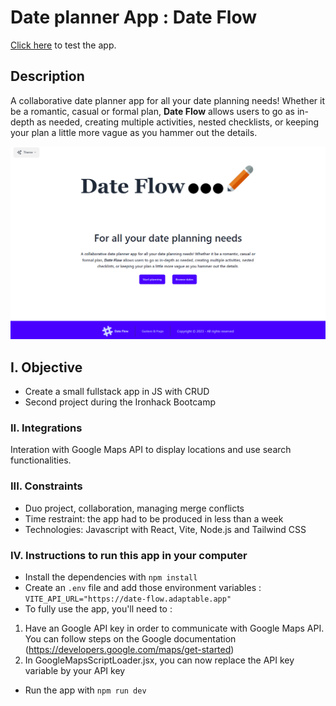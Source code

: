 # Date planner App : **Date Flow**

[Click here](https://dateflow.netlify.app/) to test the app.

## Description

A collaborative date planner app for all your date planning needs!
Whether it be a romantic, casual or formal plan, **Date Flow** allows users to go as in-depth as needed, creating multiple activities, nested checklists, or keeping your plan a little more vague as you hammer out the details.

![Screenshot of the app](./public/date-flow-homepage.png "Screenshot of the app")

## I. Objective


- Create a small fullstack app in JS with CRUD
- Second project during the Ironhack Bootcamp

### II. Integrations

Interation with Google Maps API to display locations and use search functionalities.

### III. Constraints

- Duo project, collaboration, managing merge conflicts
- Time restraint: the app had to be produced in less than a week
- Technologies: Javascript with React, Vite, Node.js and Tailwind CSS

### IV. Instructions to run this app in your computer

- Install the dependencies with `npm install`
- Create an `.env` file and add those environment variables : `VITE_API_URL="https://date-flow.adaptable.app"`
- To fully use the app, you'll need to :
1. Have an Google API key in order to communicate with Google Maps API. You can follow steps on the Google documentation (https://developers.google.com/maps/get-started)
2. In GoogleMapsScriptLoader.jsx, you can now replace the API key variable by your API key

- Run the app with `npm run dev`
